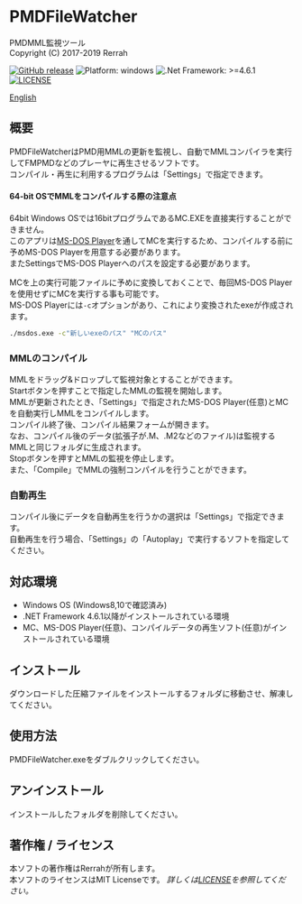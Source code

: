 # PMDFileWatcher
PMDMML監視ツール  
Copyright (C) 2017-2019 Rerrah

[![GitHub release](https://img.shields.io/badge/release-v1.3.0-brightgreen.svg)](https://github.com/rerrahkr/PMDFileWatcher/releases)
![Platform: windows](https://img.shields.io/badge/platform-windows-lightgrey.svg)
![.Net Framework: >=4.6.1](https://img.shields.io/badge/.NET-%3E%3D4.6.1-blue.svg)
[![LICENSE](https://img.shields.io/github/license/rerrahkr/PMDFileWatcher.svg)](./LICENSE)

[English](./README.md)

## 概要
PMDFileWatcherはPMD用MMLの更新を監視し、自動でMMLコンパイラを実行してFMPMDなどのプレーヤに再生させるソフトです。  
コンパイル・再生に利用するプログラムは「Settings」で指定できます。

#### 64-bit OSでMMLをコンパイルする際の注意点
64bit Windows OSでは16bitプログラムであるMC.EXEを直接実行することができません。  
このアプリは[MS-DOS Player](http://takeda-toshiya.my.coocan.jp/msdos/)を通してMCを実行するため、コンパイルする前に予めMS-DOS Playerを用意する必要があります。  
またSettingsでMS-DOS Playerへのパスを設定する必要があります。

MCを上の実行可能ファイルに予めに変換しておくことで、毎回MS-DOS Playerを使用せずにMCを実行する事も可能です。  
MS-DOS Playerには`-c`オプションがあり、これにより変換されたexeが作成されます。

```bat
./msdos.exe -c"新しいexeのパス" "MCのパス"
```

### MMLのコンパイル
MMLをドラッグ&ドロップして監視対象とすることができます。  
Startボタンを押すことで指定したMMLの監視を開始します。  
MMLが更新されたとき、「Settings」で指定されたMS-DOS Player(任意)とMCを自動実行しMMLをコンパイルします。  
コンパイル終了後、コンパイル結果フォームが開きます。  
なお、コンパイル後のデータ(拡張子が.M、.M2などのファイル)は監視するMMLと同じフォルダに生成されます。  
Stopボタンを押すとMMLの監視を停止します。  
また、「Compile」でMMLの強制コンパイルを行うことができます。

### 自動再生
コンパイル後にデータを自動再生を行うかの選択は「Settings」で指定できます。  
自動再生を行う場合、「Settings」の「Autoplay」で実行するソフトを指定してください。

## 対応環境
* Windows OS (Windows8,10で確認済み)
* .NET Framework 4.6.1以降がインストールされている環境
* MC、MS-DOS Player(任意)、コンパイルデータの再生ソフト(任意)がインストールされている環境

## インストール
ダウンロードした圧縮ファイルをインストールするフォルダに移動させ、解凍してください。

## 使用方法
PMDFileWatcher.exeをダブルクリックしてください。

## アンインストール
インストールしたフォルダを削除してください。

## 著作権 / ライセンス
本ソフトの著作権はRerrahが所有します。  
本ソフトのライセンスはMIT Licenseです。
*詳しくは[LICENSE](./LICENSE)を参照してください。*
